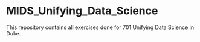 # MIDS_Unifying_Data_Science
This repository contains all exercises done for 701 Unifying Data Science in Duke.
